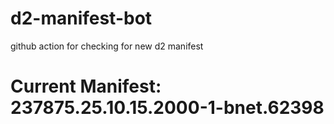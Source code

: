 # d2-manifest-bot
github action for checking for new d2 manifest

# Current Manifest: 237875.25.10.15.2000-1-bnet.62398